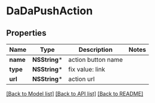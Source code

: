 # DaDaPushAction

## Properties
Name | Type | Description | Notes
------------ | ------------- | ------------- | -------------
**name** | **NSString*** | action button name | 
**type** | **NSString*** | fix value: link | 
**url** | **NSString*** | action url | 

[[Back to Model list]](../README.md#documentation-for-models) [[Back to API list]](../README.md#documentation-for-api-endpoints) [[Back to README]](../README.md)


